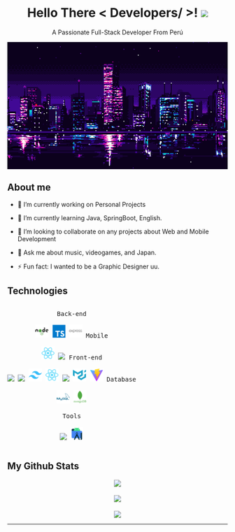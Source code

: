 <h1 align='center'> Hello There < Developers/ >! <img src = "https://raw.githubusercontent.com/MartinHeinz/MartinHeinz/master/wave.gif" width = 30px> </h1>

<p align='center'>A Passionate Full-Stack Developer From Perú<p/>

<p align='center'>
  <img align='center' src="https://github.com/AngelSvX/AngelSvX/blob/main/7her4ja.gif?raw=true"/>
</p>

<h2>About me</h2>

- 🔭 I’m currently working on Personal Projects
  
- 🌱 I’m currently learning Java, SpringBoot, English.
  
- 👯 I’m looking to collaborate on any projects about Web and Mobile Development
  
- 💬 Ask me about music, videogames, and Japan.
  
- ⚡ Fun fact: I wanted to be a Graphic Designer uu.

<h2>Technologies</h2>

<p style="display: inline-block;" align="center">
  <kbd>
    <kbd>Back-end</kbd>
    <br>
    <br>
    <img width="30px" src="https://raw.githubusercontent.com/devicons/devicon/ca28c779441053191ff11710fe24a9e6c23690d6/icons/nodejs/nodejs-original-wordmark.svg" />
    <img width="30px" src="https://raw.githubusercontent.com/devicons/devicon/ca28c779441053191ff11710fe24a9e6c23690d6/icons/typescript/typescript-plain.svg" />
    <img width="30px" src="https://raw.githubusercontent.com/devicons/devicon/ca28c779441053191ff11710fe24a9e6c23690d6/icons/express/express-original-wordmark.svg" />
  </kbd>
   <kbd>
    <kbd>Mobile</kbd>
    <br>
    <br>
    <img width="30px" src="https://raw.githubusercontent.com/devicons/devicon/ca28c779441053191ff11710fe24a9e6c23690d6/icons/react/react-original.svg" />
    <img width="30px" src="https://cdn.jsdelivr.net/gh/devicons/devicon/icons/flutter/flutter-plain.svg" />
  </kbd>
  <kbd>
    <kbd>Front-end</kbd>
    <br>
    <br>
    <img width="30px" src="https://cdn.jsdelivr.net/gh/devicons/devicon/icons/html5/html5-original.svg" /> 
    <img width="30px" src="https://cdn.jsdelivr.net/gh/devicons/devicon/icons/css3/css3-plain.svg" /> 
    <img width="30px" src="https://raw.githubusercontent.com/devicons/devicon/ca28c779441053191ff11710fe24a9e6c23690d6/icons/tailwindcss/tailwindcss-original.svg" />
    <img width="30px" src="https://raw.githubusercontent.com/devicons/devicon/ca28c779441053191ff11710fe24a9e6c23690d6/icons/react/react-original.svg" />
    <img width="30px" src="https://cdn.jsdelivr.net/gh/devicons/devicon/icons/javascript/javascript-original.svg" />
    <img width="30px" src="https://raw.githubusercontent.com/devicons/devicon/ca28c779441053191ff11710fe24a9e6c23690d6/icons/materialui/materialui-plain.svg"/>
        <img width="30px" src="https://raw.githubusercontent.com/devicons/devicon/ca28c779441053191ff11710fe24a9e6c23690d6/icons/vitejs/vitejs-original.svg
        "/>
  </kbd>
  <kbd>
    <kbd>Database</kbd>
    <br>
    <br>
    <img width="30px" src="https://raw.githubusercontent.com/devicons/devicon/ca28c779441053191ff11710fe24a9e6c23690d6/icons/mysql/mysql-plain-wordmark.svg" />
    <img width="30px" src="https://raw.githubusercontent.com/devicons/devicon/ca28c779441053191ff11710fe24a9e6c23690d6/icons/mongodb/mongodb-plain-wordmark.svg" />
  </kbd>
  <br>
  <br>
  <kbd>
    <kbd>Tools</kbd>
    <br>
    <br>
    <img width="30px" src="https://cdn.jsdelivr.net/gh/devicons/devicon/icons/vscode/vscode-original.svg" />
    <img width="30px" src="https://raw.githubusercontent.com/devicons/devicon/ca28c779441053191ff11710fe24a9e6c23690d6/icons/androidstudio/androidstudio-original.svg" />
  </kbd>
</p>

<h2>My Github Stats</h2>

<p align='center'>
<img align="center" src="https://github-readme-stats.vercel.app/api?username=AngelSvX&show_icons=true&theme=holi">
<br/>
<br/>

<img align="center" src="https://github-readme-streak-stats.herokuapp.com/?user=AngelSvX&theme=holi-theme">
<br/>
<br/>

<img align="center" src="https://github-readme-stats.vercel.app/api/top-langs/?username=AngelSvX&theme=holi">
</p>

---
